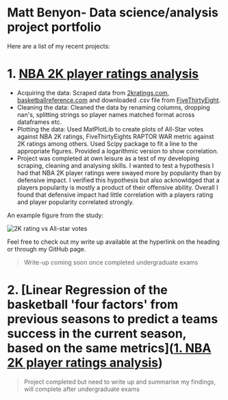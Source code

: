 # Matt Benyon- Data science/analysis project portfolio

Here are a list of my recent projects:
# 1. [NBA 2K player ratings analysis](https://github.com/MattBenyon/DataAnalysisPortfolio/tree/main/2Kratings)
- Acquiring the data: Scraped data from [2kratings.com](https://www.2kratings.com/), [basketballreference.com](https://www.basketball-reference.com/allstar/NBA_2021_voting.html)            and downloaded .csv file from [FiveThirtyEight](https://projects.fivethirtyeight.com/nba-player-ratings/). 
- Cleaning the data: Cleaned the data by renaming columns, dropping nan's, splitting strings so player names matched format across dataframes etc.
- Plotting the data: Used MatPlotLib to create plots of All-Star votes against NBA 2K ratings, FiveThirtyEights RAPTOR WAR metric against 2K ratings among others. Used Scipy package to fit a line to the appropriate figures. Provided a logarithmic version to show correlation.
- Project was completed at own leisure as a test of my developing scraping, cleaning and analysing skills. I wanted to test a hypothesis I had that NBA 2K player ratings were swayed more by popularity than by defensive impact. I verified this hypothesis but also acknowldged that a players popularity is mostly a product of their offensive ability. Overall I found that defensive impact had little correlation with a players rating and player popularity correlated strongly.

An example figure from the study:

![2K rating vs All-star votes](https://raw.githubusercontent.com/MattBenyon/Matt-Benyon-Data-Analysis-Portfolio/main/2Kratings/2kvsvotes.png "NBA all-star votes plotted on a log scale against NBA 2K rating")

Feel free to check out my write up available at the hyperlink on the heading or through my GitHub page.
> Write-up coming soon once completed undergraduate exams

# 2. [Linear Regression of the basketball 'four factors' from previous seasons to predict a teams success in the current season, based on the same metrics]([1. NBA 2K player ratings analysis](https://github.com/MattBenyon/DataAnalysisPortfolio/tree/main/2Kratings))
> Project completed but need to write up and summarise my findings, will complete after undergraduate exams








